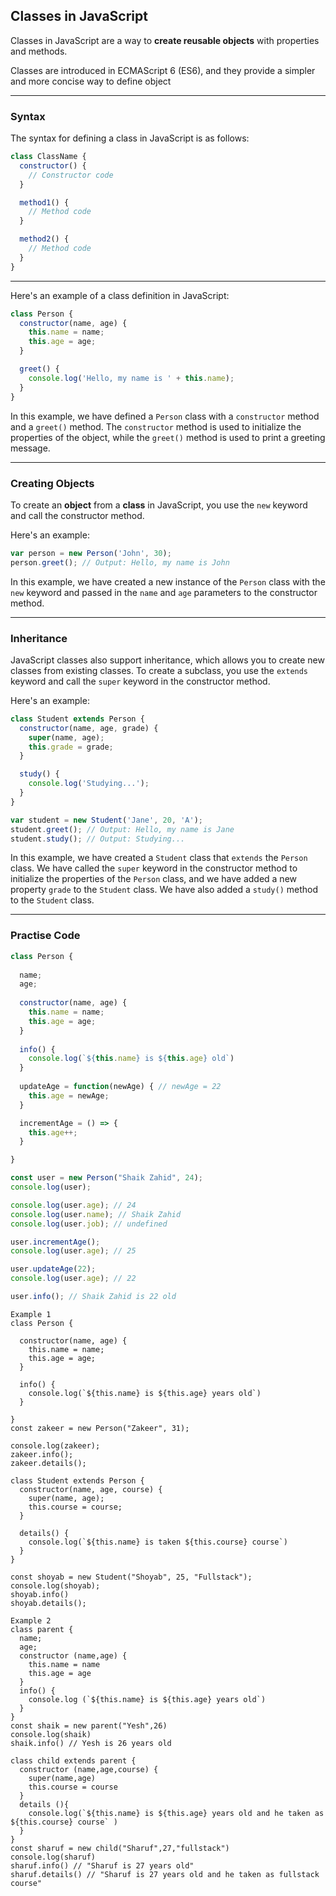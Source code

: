 ## Classes in JavaScript

Classes in JavaScript are a way to **create reusable objects** with properties and methods. 

Classes are introduced in ECMAScript 6 (ES6), and they provide a simpler and more concise way to define object

---

### Syntax
The syntax for defining a class in JavaScript is as follows:
```javascript
class ClassName {
  constructor() {
    // Constructor code
  }

  method1() {
    // Method code
  }

  method2() {
    // Method code
  }
}
```

---

Here's an example of a class definition in JavaScript:
```javascript
class Person {
  constructor(name, age) {
    this.name = name;
    this.age = age;
  }

  greet() {
    console.log('Hello, my name is ' + this.name);
  }
}
```
In this example, we have defined a `Person` class with a `constructor` method and a `greet()` method. The `constructor` method is used to initialize the properties of the object, while the `greet()` method is used to print a greeting message.

---

### Creating Objects
To create an **object** from a **class** in JavaScript, you use the `new` keyword and call the constructor method. 

Here's an example:
```javascript
var person = new Person('John', 30);
person.greet(); // Output: Hello, my name is John
```
In this example, we have created a new instance of the `Person` class with the `new` keyword and passed in the `name` and `age` parameters to the constructor method.

---

### Inheritance
JavaScript classes also support inheritance, which allows you to create new classes from existing classes. To create a subclass, you use the `extends` keyword and call the `super` keyword in the constructor method. 

Here's an example:
```javascript
class Student extends Person {
  constructor(name, age, grade) {
    super(name, age);
    this.grade = grade;
  }

  study() {
    console.log('Studying...');
  }
}

var student = new Student('Jane', 20, 'A');
student.greet(); // Output: Hello, my name is Jane
student.study(); // Output: Studying...
```
In this example, we have created a `Student` class that `extends` the `Person` class. We have called the `super` keyword in the constructor method to initialize the properties of the `Person` class, and we have added a new property `grade` to the `Student` class. We have also added a `study()` method to the `Student` class.

---

### Practise Code
```javascript
class Person {
  
  name;
  age;
  
  constructor(name, age) {
    this.name = name;
    this.age = age;
  }
  
  info() {
    console.log(`${this.name} is ${this.age} old`)
  }
  
  updateAge = function(newAge) { // newAge = 22
    this.age = newAge;
  }

  incrementAge = () => {
    this.age++;
  }  

}

const user = new Person("Shaik Zahid", 24);
console.log(user);

console.log(user.age); // 24
console.log(user.name); // Shaik Zahid
console.log(user.job); // undefined

user.incrementAge();
console.log(user.age); // 25

user.updateAge(22);
console.log(user.age); // 22

user.info(); // Shaik Zahid is 22 old
```

```javasript
Example 1
class Person {
  
  constructor(name, age) {
    this.name = name;
    this.age = age;
  }
  
  info() {
    console.log(`${this.name} is ${this.age} years old`)
  }
  
}
const zakeer = new Person("Zakeer", 31);

console.log(zakeer);
zakeer.info();
zakeer.details();

class Student extends Person {
  constructor(name, age, course) {
    super(name, age);
    this.course = course;
  }
  
  details() {
    console.log(`${this.name} is taken ${this.course} course`)
  }
}

const shoyab = new Student("Shoyab", 25, "Fullstack");
console.log(shoyab);
shoyab.info()
shoyab.details();

Example 2
class parent {
  name;
  age;
  constructor (name,age) {
    this.name = name
    this.age = age
  }
  info() {
    console.log (`${this.name} is ${this.age} years old`)
  }
}
const shaik = new parent("Yesh",26)
console.log(shaik)
shaik.info() // Yesh is 26 years old

class child extends parent {
  constructor (name,age,course) {
    super(name,age)
    this.course = course
  }
  details (){
    console.log(`${this.name} is ${this.age} years old and he taken as ${this.course} course` )
  }
}
const sharuf = new child("Sharuf",27,"fullstack")
console.log(sharuf)
sharuf.info() // "Sharuf is 27 years old"
sharuf.details() // "Sharuf is 27 years old and he taken as fullstack course"
```